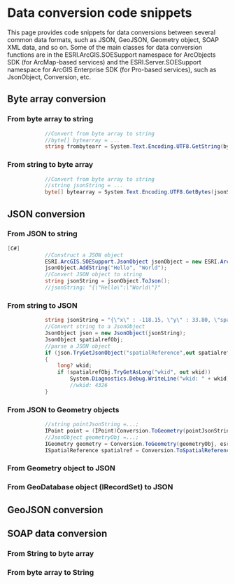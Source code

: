 # Data conversion code snippets

This page provides code snippets for data conversions between several common data formats, such as JSON, GeoJSON, Geometry object, SOAP XML data, and so on. Some of the main classes for data conversion functions are in the ESRI.ArcGIS.SOESupport namespace for ArcObjects SDK (for ArcMap-based services) and the ESRI.Server.SOESupport namespace for ArcGIS Enterprise SDK (for Pro-based services), such as JsonObject, Conversion, etc.

## Byte array conversion

### From byte array to string
```c#
            //Convert from byte array to string
            //byte[] bytearray = ...
            string frombytearr = System.Text.Encoding.UTF8.GetString(bytearray);
```

### From string to byte array
```c#
            //Convert from byte array to string
            //string jsonString = ...
            byte[] bytearray = System.Text.Encoding.UTF8.GetBytes(jsonString);
```

## JSON conversion

### From JSON to string

```c#
[C#]
            //Construct a JSON object
            ESRI.ArcGIS.SOESupport.JsonObject jsonObject = new ESRI.ArcGIS.SOESupport.JsonObject();
            jsonObject.AddString("Hello", "World");
            //Convert JSON object to string
            string jsonString = jsonObject.ToJson();
            //jsonString: "{\"Hello\":\"World\"}"
```

### From string to JSON
```c#
            string jsonString = "{\"x\" : -118.15, \"y\" : 33.80, \"spatialReference\" : {\"wkid\" : 4326}}";
            //Convert string to a JsonObject
            JsonObject json = new JsonObject(jsonString);
            JsonObject spatialrefObj;
            //parse a JSON object
            if (json.TryGetJsonObject("spatialReference",out spatialrefObj))
            {
                long? wkid;
                if (spatialrefObj.TryGetAsLong("wkid", out wkid))
                    System.Diagnostics.Debug.WriteLine("wkid: " + wkid);
                    //wkid: 4326
            }
```

### From JSON to Geometry objects
```c#
            //string pointJsonString =...;
            IPoint point = (IPoint)Conversion.ToGeometry(pointJsonString, esriGeometryType.esriGeometryPoint);
            //JsonObject geometryObj =...;
            IGeometry geometry = Conversion.ToGeometry(geometryObj, esriGeometryType.esriGeometryAny);
            ISpatialReference spatialref = Conversion.ToSpatialReference("{\"wkid\" : 4326}");
```
### From Geometry object to JSON

### From GeoDatabase object (IRecordSet) to JSON


## GeoJSON conversion


## SOAP data conversion

### From String to byte array

### From byte array to String
